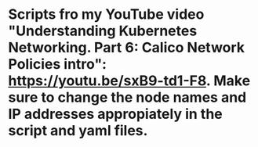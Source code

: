 # Scripts fro my YouTube video "Understanding Kubernetes Networking. Part 6: Calico Network Policies intro": https://youtu.be/sxB9-td1-F8. Make sure to change the node names and IP addresses appropiately in the script and yaml files. 
